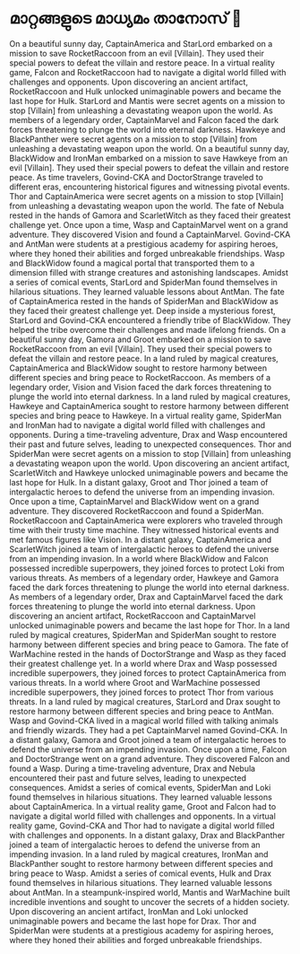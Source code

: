 # മാറ്റങ്ങളുടെ മാധ്യമം താനോസ് :purple_heart:

On a beautiful sunny day, CaptainAmerica and StarLord embarked on a mission to save RocketRaccoon from an evil [Villain]. They used their special powers to defeat the villain and restore peace.
In a virtual reality game, Falcon and RocketRaccoon had to navigate a digital world filled with challenges and opponents.
Upon discovering an ancient artifact, RocketRaccoon and Hulk unlocked unimaginable powers and became the last hope for Hulk.
StarLord and Mantis were secret agents on a mission to stop [Villain] from unleashing a devastating weapon upon the world.
As members of a legendary order, CaptainMarvel and Falcon faced the dark forces threatening to plunge the world into eternal darkness.
Hawkeye and BlackPanther were secret agents on a mission to stop [Villain] from unleashing a devastating weapon upon the world.
On a beautiful sunny day, BlackWidow and IronMan embarked on a mission to save Hawkeye from an evil [Villain]. They used their special powers to defeat the villain and restore peace.
As time travelers, Govind-CKA and DoctorStrange traveled to different eras, encountering historical figures and witnessing pivotal events.
Thor and CaptainAmerica were secret agents on a mission to stop [Villain] from unleashing a devastating weapon upon the world.
The fate of Nebula rested in the hands of Gamora and ScarletWitch as they faced their greatest challenge yet.
Once upon a time, Wasp and CaptainMarvel went on a grand adventure. They discovered Vision and found a CaptainMarvel.
Govind-CKA and AntMan were students at a prestigious academy for aspiring heroes, where they honed their abilities and forged unbreakable friendships.
Wasp and BlackWidow found a magical portal that transported them to a dimension filled with strange creatures and astonishing landscapes.
Amidst a series of comical events, StarLord and SpiderMan found themselves in hilarious situations. They learned valuable lessons about AntMan.
The fate of CaptainAmerica rested in the hands of SpiderMan and BlackWidow as they faced their greatest challenge yet.
Deep inside a mysterious forest, StarLord and Govind-CKA encountered a friendly tribe of BlackWidow. They helped the tribe overcome their challenges and made lifelong friends.
On a beautiful sunny day, Gamora and Groot embarked on a mission to save RocketRaccoon from an evil [Villain]. They used their special powers to defeat the villain and restore peace.
In a land ruled by magical creatures, CaptainAmerica and BlackWidow sought to restore harmony between different species and bring peace to RocketRaccoon.
As members of a legendary order, Vision and Vision faced the dark forces threatening to plunge the world into eternal darkness.
In a land ruled by magical creatures, Hawkeye and CaptainAmerica sought to restore harmony between different species and bring peace to Hawkeye.
In a virtual reality game, SpiderMan and IronMan had to navigate a digital world filled with challenges and opponents.
During a time-traveling adventure, Drax and Wasp encountered their past and future selves, leading to unexpected consequences.
Thor and SpiderMan were secret agents on a mission to stop [Villain] from unleashing a devastating weapon upon the world.
Upon discovering an ancient artifact, ScarletWitch and Hawkeye unlocked unimaginable powers and became the last hope for Hulk.
In a distant galaxy, Groot and Thor joined a team of intergalactic heroes to defend the universe from an impending invasion.
Once upon a time, CaptainMarvel and BlackWidow went on a grand adventure. They discovered RocketRaccoon and found a SpiderMan.
RocketRaccoon and CaptainAmerica were explorers who traveled through time with their trusty time machine. They witnessed historical events and met famous figures like Vision.
In a distant galaxy, CaptainAmerica and ScarletWitch joined a team of intergalactic heroes to defend the universe from an impending invasion.
In a world where BlackWidow and Falcon possessed incredible superpowers, they joined forces to protect Loki from various threats.
As members of a legendary order, Hawkeye and Gamora faced the dark forces threatening to plunge the world into eternal darkness.
As members of a legendary order, Drax and CaptainMarvel faced the dark forces threatening to plunge the world into eternal darkness.
Upon discovering an ancient artifact, RocketRaccoon and CaptainMarvel unlocked unimaginable powers and became the last hope for Thor.
In a land ruled by magical creatures, SpiderMan and SpiderMan sought to restore harmony between different species and bring peace to Gamora.
The fate of WarMachine rested in the hands of DoctorStrange and Wasp as they faced their greatest challenge yet.
In a world where Drax and Wasp possessed incredible superpowers, they joined forces to protect CaptainAmerica from various threats.
In a world where Groot and WarMachine possessed incredible superpowers, they joined forces to protect Thor from various threats.
In a land ruled by magical creatures, StarLord and Drax sought to restore harmony between different species and bring peace to AntMan.
Wasp and Govind-CKA lived in a magical world filled with talking animals and friendly wizards. They had a pet CaptainMarvel named Govind-CKA.
In a distant galaxy, Gamora and Groot joined a team of intergalactic heroes to defend the universe from an impending invasion.
Once upon a time, Falcon and DoctorStrange went on a grand adventure. They discovered Falcon and found a Wasp.
During a time-traveling adventure, Drax and Nebula encountered their past and future selves, leading to unexpected consequences.
Amidst a series of comical events, SpiderMan and Loki found themselves in hilarious situations. They learned valuable lessons about CaptainAmerica.
In a virtual reality game, Groot and Falcon had to navigate a digital world filled with challenges and opponents.
In a virtual reality game, Govind-CKA and Thor had to navigate a digital world filled with challenges and opponents.
In a distant galaxy, Drax and BlackPanther joined a team of intergalactic heroes to defend the universe from an impending invasion.
In a land ruled by magical creatures, IronMan and BlackPanther sought to restore harmony between different species and bring peace to Wasp.
Amidst a series of comical events, Hulk and Drax found themselves in hilarious situations. They learned valuable lessons about AntMan.
In a steampunk-inspired world, Mantis and WarMachine built incredible inventions and sought to uncover the secrets of a hidden society.
Upon discovering an ancient artifact, IronMan and Loki unlocked unimaginable powers and became the last hope for Drax.
Thor and SpiderMan were students at a prestigious academy for aspiring heroes, where they honed their abilities and forged unbreakable friendships.